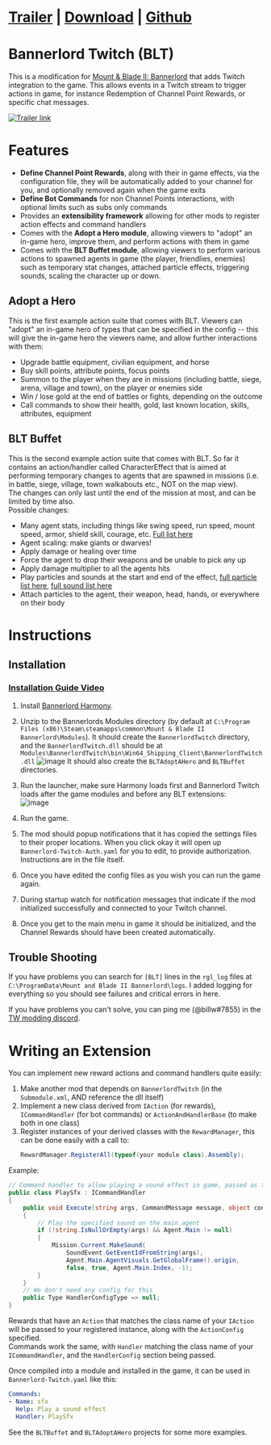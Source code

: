 # [Trailer](https://youtu.be/fY7Vbl9KKuM) | [Download](https://github.com/billw2012/Bannerlord-Twitch/releases) | [Github](https://github.com/billw2012/Bannerlord-Twitch)

# Bannerlord Twitch (BLT)
This is a modification for [Mount & Blade II: Bannerlord](https://www.taleworlds.com/en/Games/Bannerlord) that adds Twitch integration to the game. This allows events in a Twitch
stream to trigger actions in game, for instance Redemption of Channel Point Rewards, or specific chat messages.

[![Trailer link](https://img.youtube.com/vi/fY7Vbl9KKuM/0.jpg)](https://youtu.be/fY7Vbl9KKuM)

# Features
- **Define Channel Point Rewards**, along with their in game effects, via the configuration file, they will be automatically added to your channel for you, and optionally removed again when the game exits
- **Define Bot Commands** for non Channel Points interactions, with optional limits such as subs only commands 
- Provides an **extensibility framework** allowing for other mods to register action effects and command handlers
- Comes with the **Adopt a Hero module**, allowing viewers to "adopt" an in-game hero, improve them, and perform actions with them in game
- Comes with the **BLT Buffet module**, allowing viewers to perform various actions to spawned agents in game (the player, friendlies, enemies) such as temporary stat changes, attached particle effects, triggering sounds, scaling the character up or down.

## Adopt a Hero
This is the first example action suite that comes with BLT.
Viewers can "adopt" an in-game hero of types that can be specified in the config -- this will give the in-game hero the viewers name, and allow further interactions with them:
- Upgrade battle equipment, civilian equipment, and horse
- Buy skill points, attribute points, focus points
- Summon to the player when they are in missions (including battle, siege, arena, village and town), on the player or enemies side
- Win / lose gold at the end of battles or fights, depending on the outcome 
- Call commands to show their health, gold, last known location, skills, attributes, equipment

## BLT Buffet
This is the second example action suite that comes with BLT.
So far it contains an action/handler called CharacterEffect that is aimed at performing temporary changes to agents that are spawned in missions (i.e. in battle, siege, village, town walkabouts etc., NOT on the map view).  
The changes can only last until the end of the mission at most, and can be limited by time also.  
Possible changes:
- Many agent stats, including things like swing speed, run speed, mount speed, armor, shield skill, courage, etc. [Full list here](https://raw.githubusercontent.com/billw2012/Bannerlord-Twitch/main/BannerlordTwitch/BLTBuffet/CharacterEffectProperties.txt)
- Agent scaling: make giants or dwarves!
- Apply damage or healing over time
- Force the agent to drop their weapons and be unable to pick any up
- Apply damage multiplier to all the agents hits
- Play particles and sounds at the start and end of the effect, [full particle list here](https://raw.githubusercontent.com/billw2012/Bannerlord-Twitch/main/BannerlordTwitch/BLTBuffet/ParticleEffects.txt), [full sound list here](https://raw.githubusercontent.com/billw2012/Bannerlord-Twitch/main/BannerlordTwitch/BLTBuffet/Sounds.txt)
- Attach particles to the agent, their weapon, head, hands, or everywhere on their body

# Instructions

## Installation

### [Installation Guide Video](https://youtu.be/1cBSBwERHjQ)

1. Install [Bannerlord Harmony](https://www.nexusmods.com/mountandblade2bannerlord/mods/2006?tab=files).
   
2. Unzip to the Bannerlords Modules directory (by default at `C:\Program Files (x86)\Steam\steamapps\common\Mount & Blade II Bannerlord\Modules`).
   It should create the `BannerlordTwitch` directory, and the `BannerlordTwitch.dll` should be at `Modules\BannerlordTwitch\bin\Win64_Shipping_Client\BannerlordTwitch.dll`
   ![image](https://user-images.githubusercontent.com/1453936/115397098-9daae880-a1dd-11eb-87c7-0bda9af4c79d.png)
   It should also create the `BLTAdoptAHero` and `BLTBuffet` directories.
   
3. Run the launcher, make sure Harmony loads first and Bannerlord Twitch loads after the game modules and before any BLT extensions:  
   ![image](https://user-images.githubusercontent.com/1453936/116240320-95155d80-a75b-11eb-8920-6e0629ab81b9.png)
   
4. Run the game.
   
5. The mod should popup notifications that it has copied the settings files to their proper locations. When you click okay it will open up `Bannerlord-Twitch-Auth.yaml` for you to edit, to provide authorization. Instructions are in the file itself.
   
6. Once you have edited the config files as you wish you can run the game again.
   
7. During startup watch for notification messages that indicate if the mod initialized successfully and connected to your Twitch channel.
   
9. Once you get to the main menu in game it should be initialized, and the Channel Rewards should have been created automatically.

## Trouble Shooting   
If you have problems you can search for `[BLT]` lines in the `rgl_log` files at `C:\ProgramData\Mount and Blade II Bannerlord\logs`. I added logging for everything so you should see failures and critical errors in here.

If you have problems you can't solve, you can ping me (@billw#7855) in the [TW modding discord](https://discord.gg/hqKcnSNfb6).

# Writing an Extension
You can implement new reward actions and command handlers quite easily:
1. Make another mod that depends on `BannerlordTwitch` (in the `Submodule.xml`, AND reference the dll itself)
2. Implement a new class derived from `IAction` (for rewards), `ICommandHandler` (for bot commands) or `ActionAndHandlerBase` (to make both in one class)
3. Register instances of your derived classes with the `RewardManager`, this can be done easily with a call to:
   ```c#
   RewardManager.RegisterAll(typeof(your module class).Assembly);
   ```

Example:
```c#
// Command handler to allow playing a sound effect in game, passed as the argument to the command itself
public class PlaySfx : ICommandHandler
{
    public void Execute(string args, CommandMessage message, object config)
    {
        // Play the specified sound on the main agent
        if (!string.IsNullOrEmpty(args) && Agent.Main != null)
        {
            Mission.Current.MakeSound(
                SoundEvent.GetEventIdFromString(args),
                Agent.Main.AgentVisuals.GetGlobalFrame().origin,
                false, true, Agent.Main.Index, -1);
        }
    }
    // We don't need any config for this
    public Type HandlerConfigType => null;
}
```

Rewards that have an `Action` that matches the class name of your `IAction` will be passed to your registered instance, along with the `ActionConfig` specified.  
Commands work the same, with `Handler` matching the class name of your `ICommandHandler`, and the `HandlerConfig` section being passed.

Once compiled into a module and installed in the game, it can be used in `Bannerlord-Twitch.yaml` like this:

```yaml
Commands:
- Name: sfx
  Help: Play a sound effect
  Handler: PlaySfx
```

See the `BLTBuffet` and `BLTAdoptAHero` projects for some more examples.


